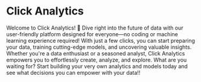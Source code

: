 # Click Analytics

Welcome to Click Analytics! 🚀 Dive right into the future of data with our user-friendly platform designed for everyone—no coding or machine learning experience required! With just a few clicks, you can start preparing your data, training cutting-edge models, and uncovering valuable insights. Whether you're a data enthusiast or a seasoned analyst, Click Analytics empowers you to effortlessly create, analyze, and explore. What are you waiting for? Start building your very own analytics and models today and see what decisions you can empower with your data!!
